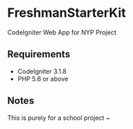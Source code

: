 # FreshmanStarterKit
CodeIgniter Web App for NYP Project

## Requirements
- CodeIgniter 3.1.8
- PHP 5.6 or above

## Notes
This is purely for a school project ~
